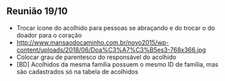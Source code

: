 ## Reunião 19/10
* Trocar ícone do acolhido para pessoas se abraçando e do trocar o do doador para o coração
* http://www.mansaodocaminho.com.br/novo2015/wp-content/uploads/2018/06/Doa%C3%A7%C3%B5es3-768x366.jpg
* Colocar grau de parentesco do responsável do acolhido
* [BD] Acolhidos da mesma família possuem o mesmo ID de família, mas são cadastrados só na tabela de acolhidos
